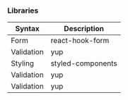### Libraries
| Syntax      | Description |
| ----------- | ----------- |
| Form        | react-hook-form  |
| Validation  | yup         |
| Styling  | styled-components   |
| Validation  | yup         |
| Validation  | yup         |
